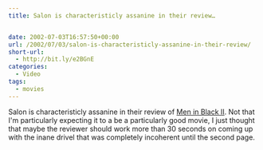 ```yaml
---
title: Salon is characteristicly assanine in their review…


date: 2002-07-03T16:57:50+00:00
url: /2002/07/03/salon-is-characteristicly-assanine-in-their-review/
short-url:
  - http://bit.ly/e2BGnE
categories:
  - Video
tags:
  - movies
---
```

Salon is characteristicly assanine in their review of <a href="http://www.salon.com/ent/movies/review/2002/07/03/mibii/index.html">Men in Black II</a>. Not that I'm particularly expecting it to a be a particularly good movie, I just thought that maybe the reviewer should work more than 30 seconds on coming up with the inane drivel that was completely incoherent until the second page.